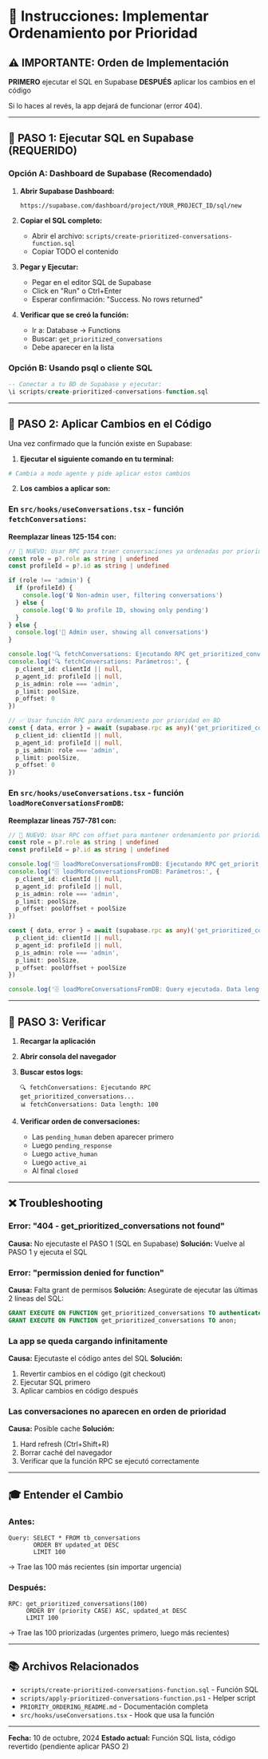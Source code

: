 # 🎯 Instrucciones: Implementar Ordenamiento por Prioridad

## ⚠️ IMPORTANTE: Orden de Implementación

**PRIMERO** ejecutar el SQL en Supabase
**DESPUÉS** aplicar los cambios en el código

Si lo haces al revés, la app dejará de funcionar (error 404).

---

## 📝 PASO 1: Ejecutar SQL en Supabase (REQUERIDO)

### Opción A: Dashboard de Supabase (Recomendado)

1. **Abrir Supabase Dashboard:**
   ```
   https://supabase.com/dashboard/project/YOUR_PROJECT_ID/sql/new
   ```

2. **Copiar el SQL completo:**
   - Abrir el archivo: `scripts/create-prioritized-conversations-function.sql`
   - Copiar TODO el contenido

3. **Pegar y Ejecutar:**
   - Pegar en el editor SQL de Supabase
   - Click en "Run" o Ctrl+Enter
   - Esperar confirmación: "Success. No rows returned"

4. **Verificar que se creó la función:**
   - Ir a: Database → Functions
   - Buscar: `get_prioritized_conversations`
   - Debe aparecer en la lista

### Opción B: Usando psql o cliente SQL

```sql
-- Conectar a tu BD de Supabase y ejecutar:
\i scripts/create-prioritized-conversations-function.sql
```

---

## 📝 PASO 2: Aplicar Cambios en el Código

Una vez confirmado que la función existe en Supabase:

1. **Ejecutar el siguiente comando en tu terminal:**

```bash
# Cambia a modo agente y pide aplicar estos cambios
```

2. **Los cambios a aplicar son:**

### En `src/hooks/useConversations.tsx` - función `fetchConversations`:

**Reemplazar líneas 125-154 con:**
```typescript
// 🎯 NUEVO: Usar RPC para traer conversaciones ya ordenadas por prioridad
const role = p?.role as string | undefined
const profileId = p?.id as string | undefined

if (role !== 'admin') {
  if (profileId) {
    console.log('🔒 Non-admin user, filtering conversations')
  } else {
    console.log('🔒 No profile ID, showing only pending')
  }
} else {
  console.log('👑 Admin user, showing all conversations')
}

console.log('🔍 fetchConversations: Ejecutando RPC get_prioritized_conversations...')
console.log('🔍 fetchConversations: Parámetros:', {
  p_client_id: clientId || null,
  p_agent_id: profileId || null,
  p_is_admin: role === 'admin',
  p_limit: poolSize,
  p_offset: 0
})

// ✅ Usar función RPC para ordenamiento por prioridad en BD
const { data, error } = await (supabase.rpc as any)('get_prioritized_conversations', {
  p_client_id: clientId || null,
  p_agent_id: profileId || null,
  p_is_admin: role === 'admin',
  p_limit: poolSize,
  p_offset: 0
})
```

### En `src/hooks/useConversations.tsx` - función `loadMoreConversationsFromDB`:

**Reemplazar líneas 757-781 con:**
```typescript
// 🎯 NUEVO: Usar RPC con offset para mantener ordenamiento por prioridad
const role = p?.role as string | undefined
const profileId = p?.id as string | undefined

console.log('🗄️ loadMoreConversationsFromDB: Ejecutando RPC get_prioritized_conversations...')
console.log('🗄️ loadMoreConversationsFromDB: Parámetros:', {
  p_client_id: clientId || null,
  p_agent_id: profileId || null,
  p_is_admin: role === 'admin',
  p_limit: poolSize,
  p_offset: poolOffset + poolSize
})

const { data, error } = await (supabase.rpc as any)('get_prioritized_conversations', {
  p_client_id: clientId || null,
  p_agent_id: profileId || null,
  p_is_admin: role === 'admin',
  p_limit: poolSize,
  p_offset: poolOffset + poolSize
})

console.log('🗄️ loadMoreConversationsFromDB: Query ejecutada. Data length:', data?.length, 'Error:', error)
```

---

## 📝 PASO 3: Verificar

1. **Recargar la aplicación**
2. **Abrir consola del navegador**
3. **Buscar estos logs:**
   ```
   🔍 fetchConversations: Ejecutando RPC get_prioritized_conversations...
   📊 fetchConversations: Data length: 100
   ```

4. **Verificar orden de conversaciones:**
   - Las `pending_human` deben aparecer primero
   - Luego `pending_response`
   - Luego `active_human`
   - Luego `active_ai`
   - Al final `closed`

---

## ❌ Troubleshooting

### Error: "404 - get_prioritized_conversations not found"
**Causa:** No ejecutaste el PASO 1 (SQL en Supabase)
**Solución:** Vuelve al PASO 1 y ejecuta el SQL

### Error: "permission denied for function"
**Causa:** Falta grant de permisos
**Solución:** Asegúrate de ejecutar las últimas 2 líneas del SQL:
```sql
GRANT EXECUTE ON FUNCTION get_prioritized_conversations TO authenticated;
GRANT EXECUTE ON FUNCTION get_prioritized_conversations TO anon;
```

### La app se queda cargando infinitamente
**Causa:** Ejecutaste el código antes del SQL
**Solución:** 
1. Revertir cambios en el código (git checkout)
2. Ejecutar SQL primero
3. Aplicar cambios en código después

### Las conversaciones no aparecen en orden de prioridad
**Causa:** Posible cache
**Solución:**
1. Hard refresh (Ctrl+Shift+R)
2. Borrar caché del navegador
3. Verificar que la función RPC se ejecutó correctamente

---

## 🎓 Entender el Cambio

### Antes:
```
Query: SELECT * FROM tb_conversations 
       ORDER BY updated_at DESC 
       LIMIT 100
```
→ Trae las 100 más recientes (sin importar urgencia)

### Después:
```
RPC: get_prioritized_conversations(100)
     ORDER BY (priority CASE) ASC, updated_at DESC
     LIMIT 100
```
→ Trae las 100 priorizadas (urgentes primero, luego más recientes)

---

## 📚 Archivos Relacionados

- `scripts/create-prioritized-conversations-function.sql` - Función SQL
- `scripts/apply-prioritized-conversations-function.ps1` - Helper script
- `PRIORITY_ORDERING_README.md` - Documentación completa
- `src/hooks/useConversations.tsx` - Hook que usa la función

---

**Fecha:** 10 de octubre, 2024
**Estado actual:** Función SQL lista, código revertido (pendiente aplicar PASO 2)

